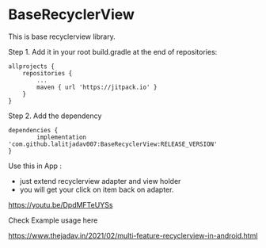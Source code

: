 # BaseRecyclerView
This is base recyclerview library.

Step 1. Add it in your root build.gradle at the end of repositories:

	allprojects {
		repositories {
			...
			maven { url 'https://jitpack.io' }
		}
	}
Step 2. Add the dependency

	dependencies {
	        implementation 'com.github.lalitjadav007:BaseRecyclerView:RELEASE_VERSION'
	}


Use this in App : 

- just extend recyclerview adapter and view holder
- you will get your click on item back on adapter.


https://youtu.be/DpdMFTeUYSs


Check Example usage here

https://www.thejadav.in/2021/02/multi-feature-recyclerview-in-android.html



